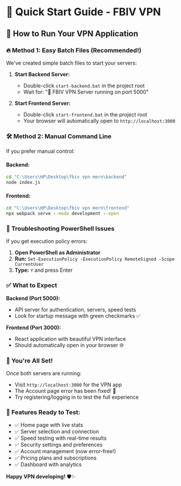 # 🚀 Quick Start Guide - FBIV VPN

## 🎯 How to Run Your VPN Application

### 🔥 Method 1: Easy Batch Files (Recommended!)

We've created simple batch files to start your servers:

1. **Start Backend Server:**
   - Double-click `start-backend.bat` in the project root
   - Wait for: "🚀 FBIV VPN Server running on port 5000"

2. **Start Frontend Server:**
   - Double-click `start-frontend.bat` in the project root  
   - Your browser will automatically open to `http://localhost:3000`

### 🛠️ Method 2: Manual Command Line

If you prefer manual control:

#### Backend:
```cmd
cd "C:\Users\HP\Desktop\fbiv vpn mern\backend"
node index.js
```

#### Frontend:
```cmd
cd "C:\Users\HP\Desktop\fbiv vpn mern\frontend"
npx webpack serve --mode development --open
```

### 🔧 Troubleshooting PowerShell Issues

If you get execution policy errors:
1. **Open PowerShell as Administrator**
2. **Run:** `Set-ExecutionPolicy -ExecutionPolicy RemoteSigned -Scope CurrentUser`
3. **Type:** `Y` and press Enter

### ✅ What to Expect

**Backend (Port 5000):**
- API server for authentication, servers, speed tests
- Look for startup message with green checkmarks ✅

**Frontend (Port 3000):**
- React application with beautiful VPN interface
- Should automatically open in your browser 🌐

### 🎊 You're All Set!

Once both servers are running:
- Visit `http://localhost:3000` for the VPN app
- The Account page error has been fixed! 🎉
- Try registering/logging in to test the full experience

### 📱 Features Ready to Test:
- ✅ Home page with live stats
- ✅ Server selection and connection
- ✅ Speed testing with real-time results  
- ✅ Security settings and preferences
- ✅ Account management (now error-free!)
- ✅ Pricing plans and subscriptions
- ✅ Dashboard with analytics

**Happy VPN developing!** 🛡️✨